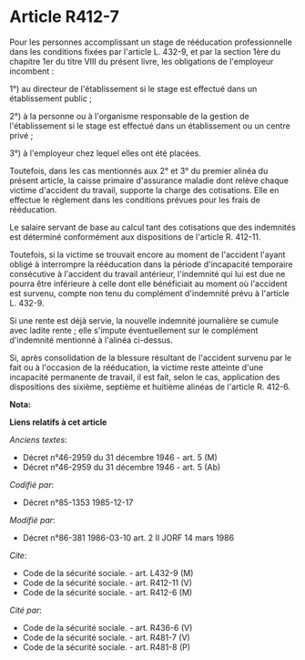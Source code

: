# Article R412-7

Pour les personnes accomplissant un stage de rééducation professionnelle dans les conditions fixées par l'article L. 432-9,
et par la section 1ère du chapitre 1er du titre VIII du présent livre, les obligations de l'employeur incombent : 

1°) au directeur de l'établissement si le stage est effectué dans un établissement public ; 

2°) à la personne ou à l'organisme responsable de la gestion de l'établissement si le stage est effectué dans un
établissement ou un centre privé ; 

3°) à l'employeur chez lequel elles ont été placées. 

Toutefois, dans les cas mentionnés aux 2° et 3° du premier alinéa du présent article, la caisse primaire d'assurance maladie
dont relève chaque victime d'accident du travail, supporte la charge des cotisations. Elle en effectue le règlement dans les
conditions prévues pour les frais de rééducation. 

Le salaire servant de base au calcul tant des cotisations que des indemnités est déterminé conformément aux dispositions de
l'article R. 412-11. 

Toutefois, si la victime se trouvait encore au moment de l'accident l'ayant obligé à interrompre la rééducation dans la
période d'incapacité temporaire consécutive à l'accident du travail antérieur, l'indemnité qui lui est due ne pourra être
inférieure à celle dont elle bénéficiait au moment où l'accident est survenu, compte non tenu du complément d'indemnité prévu
à l'article L. 432-9. 

Si une rente est déjà servie, la nouvelle indemnité journalière se cumule avec ladite rente ; elle s'impute éventuellement
sur le complément d'indemnité mentionné à l'alinéa ci-dessus. 

Si, après consolidation de la blessure résultant de l'accident survenu par le fait ou à l'occasion de la rééducation, la
victime reste atteinte d'une incapacité permanente de travail, il est fait, selon le cas, application des dispositions des
sixième, septième et huitième alinéas de l'article R. 412-6.

**Nota:**



**Liens relatifs à cet article**

_Anciens textes_:

  - Décret n°46-2959 du 31 décembre 1946 - art. 5 (M)
  - Décret n°46-2959 du 31 décembre 1946 - art. 5 (Ab)

_Codifié par_:

  - Décret n°85-1353 1985-12-17

_Modifié par_:

  - Décret n°86-381 1986-03-10 art. 2 II JORF 14 mars 1986

_Cite_:

  - Code de la sécurité sociale. - art. L432-9 (M)
  - Code de la sécurité sociale. - art. R412-11 (V)
  - Code de la sécurité sociale. - art. R412-6 (M)

_Cité par_:

  - Code de la sécurité sociale. - art. R436-6 (V)
  - Code de la sécurité sociale. - art. R481-7 (V)
  - Code de la sécurité sociale. - art. R481-8 (P)
